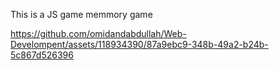 This is a JS game memmory game 

https://github.com/omidandabdullah/Web-Develompent/assets/118934390/87a9ebc9-348b-49a2-b24b-5c867d526396

